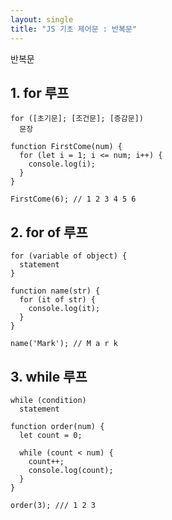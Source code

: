 ```yaml
---
layout: single
title: "JS 기초 제어문 : 반복문"
---
```


반복문

## 1. for 루프

```
for ([초기문]; [조건문]; [증감문])
  문장
```
```
function FirstCome(num) {
  for (let i = 1; i <= num; i++) {
    console.log(i);
  }
}

FirstCome(6); // 1 2 3 4 5 6
```

## 2. for of 루프

```
for (variable of object) {
  statement
}
```
```
function name(str) {
  for (it of str) {
    console.log(it);
  }
}

name('Mark'); // M a r k
```


## 3. while 루프

```
while (condition)
  statement
```
```
function order(num) {
  let count = 0;

  while (count < num) {
    count++;
    console.log(count);
  }
}

order(3); /// 1 2 3
```
